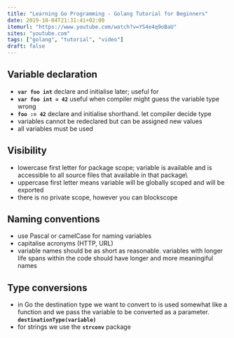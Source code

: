 ```yaml
---
title: "Learning Go Programming - Golang Tutorial for Beginners"
date: 2019-10-04T21:31:41+02:00
itemurl: "https://www.youtube.com/watch?v=YS4e4q9oBaU"
sites: "youtube.com"
tags: ["golang", "tutorial", "video"]
draft: false
---
```


## Variable declaration


- **`var foo int`** declare and initialise later; useful for 
- **`var foo int = 42`** useful when compiler might guess the variable type wrong
- **`foo := 42`** declare and initialise shorthand. let compiler decide type
- variables cannot be redeclared but can be assigned new values
- all variables must be used

## Visibility

- lowercase first letter for package scope; variable is available and is accessible to all source files that available in that package\
- uppercase first letter means variable will be globally scoped and will be exported
- there is no private scope, however you can blockscope

## Naming conventions

- use Pascal or camelCase for naming variables
- capitalise acronyms (HTTP, URL)
- variable names should be as short as reasonable. variables with longer life spans within the code should have longer and more meaningiful names

## Type conversions

- in Go the destination type we want to convert to is used somewhat like a function and we pass the variable to be converted as a parameter. **`destinationType(variable)`**
- for strings we use the **`strconv`** package